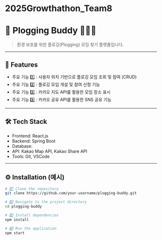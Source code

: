 # 2025Growthathon_Team8

# 📌 **Plogging Buddy 🏃‍➡️🌿**
> 환경 보호를 위한 플로깅(Plogging) 모임 찾기 플랫폼입니다.  

---

## 🚀 **Features**
- 주요 기능 1️⃣
  : 사용자 위치 기반으로 플로깅 모임 조회 및 참여 (CRUD)
- 주요 기능 2️⃣
  : 플로깅 모임 개설 및 참여 신청 기능
- 주요 기능 3️⃣
  : 카카오 지도 API를 활용한 모임 장소 표시
- 주요 기능 4️⃣
  : 카카오 공유 API를 활용한 SNS 공유 기능

---

## 🛠️ **Tech Stack**
- Frontend: React.js
- Backend: Spring Boot
- Database: 
- API: Kakao Map API, Kakao Share API
- Tools: Git, VSCode

---

## ⚙️ **Installation** (예시)
```bash
# 1️⃣ Clone the repository
git clone https://github.com/your-username/plogging-buddy.git

# 2️⃣ Navigate to the project directory
cd plogging-buddy

# 3️⃣ Install dependencies
npm install

# 4️⃣ Run the application
npm start
